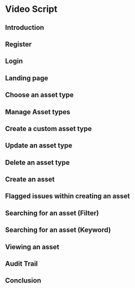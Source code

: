 # Video Script

## Introduction

## Register

## Login

## Landing page

## Choose an asset type

## Manage Asset types

## Create a custom asset type

## Update an asset type

## Delete an asset type

## Create an asset

## Flagged issues within creating an asset

## Searching for an asset (Filter)

## Searching for an asset (Keyword)

## Viewing an asset

## Audit Trail

## Conclusion 